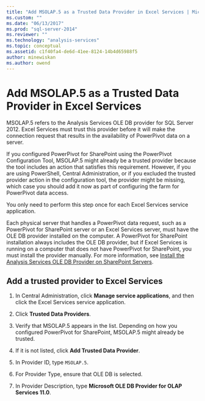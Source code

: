 ```yaml
---
title: "Add MSOLAP.5 as a Trusted Data Provider in Excel Services | Microsoft Docs"
ms.custom: ""
ms.date: "06/13/2017"
ms.prod: "sql-server-2014"
ms.reviewer: ""
ms.technology: "analysis-services"
ms.topic: conceptual
ms.assetid: c1f40fa4-de6d-41ee-8124-14b4d65988f5
author: minewiskan
ms.author: owend
---
```

# Add MSOLAP.5 as a Trusted Data Provider in Excel Services
  MSOLAP.5 refers to the Analysis Services OLE DB provider for SQL Server 2012. Excel Services must trust this provider before it will make the connection request that results in the availability of PowerPivot data on a server.  
  
 If you configured PowerPivot for SharePoint using the PowerPivot Configuration Tool, MSOLAP.5 might already be a trusted provider because the tool includes an action that satisfies this requirement. However, if you are using PowerShell, Central Administration, or if you excluded the trusted provider action in the configuration tool, the provider might be missing, which case you should add it now as part of configuring the farm for PowerPivot data access.  
  
 You only need to perform this step once for each Excel Services service application.  
  
 Each physical server that handles a PowerPivot data request, such as a PowerPivot for SharePoint server or an Excel Services server, must have the OLE DB provider installed on the computer. A PowerPivot for SharePoint installation always includes the OLE DB provider, but if Excel Services is running on a computer that does not have PowerPivot for SharePoint, you must install the provider manually. For more information, see [Install the Analysis Services OLE DB Provider on SharePoint Servers](../../sql-server/install/install-the-analysis-services-ole-db-provider-on-sharepoint-servers.md).  
  
## Add a trusted provider to Excel Services  
  
1.  In Central Administration, click **Manage service applications**, and then click the Excel Services service application.  
  
2.  Click **Trusted Data Providers**.  
  
3.  Verify that MSOLAP.5 appears in the list. Depending on how you configured PowerPivot for SharePoint, MSOLAP.5 might already be trusted.  
  
4.  If it is not listed, click **Add Trusted Data Provider**.  
  
5.  In Provider ID, type `MSOLAP.5`.  
  
6.  For Provider Type, ensure that OLE DB is selected.  
  
7.  In Provider Description, type **Microsoft OLE DB Provider for OLAP Services 11.0**.  
  
  
